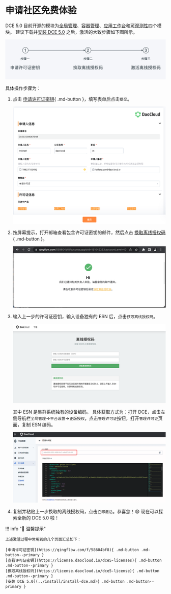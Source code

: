 # 申请社区免费体验

DCE 5.0 目前开源的模块为[全局管理](../ghippo/01ProductBrief/WhatisGhippo.md)、[容器管理](../kpanda/03ProductBrief/WhatisKPanda.md)、[应用工作台](../amamba/01ProductBrief/WhatisAmamba.md)和[可观测性](../insight/03ProductBrief/WhatisInsight.md)四个模块。
建议下载并[安装 DCE 5.0](../install/install-dce.md) 之后，激活的大致步骤如下图所示。

![license](../images/license01.png)

具体操作步骤为：

1. 点击 [申请许可证密钥](https://qingflow.com/f/58604bf8){ .md-button }，填写表单后点击`提交`。

    ![license](../images/license011.png)

2. 按屏幕提示，打开邮箱查看包含许可证密钥的邮件，然后点击 [换取离线授权码](https://license.daocloud.io/dce5-license){ .md-button }。

    ![get-auth-code](../images/license012.png)

3. 输入上一步的许可证密钥，输入设备独有的 ESN 后，点击`获取离线授权码`。

    ![offline-auth-code](../images/license03.png)

    其中 ESN 是集群系统独有的设备编码。
    具体获取方式为：打开 DCE，点击左侧导航栏`全局管理`->`平台设置`->`正版授权`，点击`管理许可证`按钮，打开`管理许可证`页面，复制 ESN 编码。

    ![esn](../images/license02.png)

4. 复制并粘贴上一步换取的离线授权码，点击`立即激活`。恭喜您！:smile: 现在可以探索全新的 DCE 5.0 啦！

!!! info "📢 温馨提示"

    上述激活过程中常用到的几个页面汇总如下：

    [申请许可证密钥](https://qingflow.com/f/58604bf8){ .md-button .md-button--primary }
    [查看许可证密钥](https://license.daocloud.io/dce5-licenses){ .md-button .md-button--primary }
    [换取离线授权码](https://license.daocloud.io/dce5-license){ .md-button .md-button--primary }
    [安装 DCE 5.0](../install/install-dce.md){ .md-button .md-button--primary }
